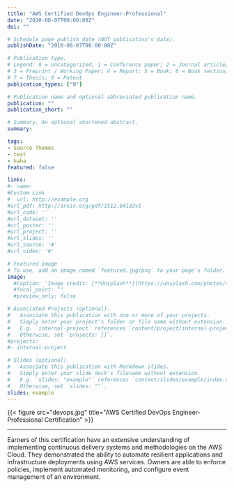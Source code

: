 ```yaml
---
title: "AWS Certified DevOps Engineer-Professional"
date: "2020-08-07T00:00:00Z"
doi: ""

# Schedule page publish date (NOT publication's date).
publishDate: "2018-08-07T00:00:00Z"

# Publication type.
# Legend: 0 = Uncategorized; 1 = Conference paper; 2 = Journal article;
# 3 = Preprint / Working Paper; 4 = Report; 5 = Book; 6 = Book section;
# 7 = Thesis; 8 = Patent
publication_types: ["0"]

# Publication name and optional abbreviated publication name.
publication: ""
publication_short: ""

# Summary. An optional shortened abstract.
summary: 

tags:
- Source Themes
- test
- haha
featured: false

links:
#- name:
#Custom Link
#  url: http://example.org
#url_pdf: http://arxiv.org/pdf/1512.04133v1
#url_code: ''
#url_dataset: ''
#url_poster: ''
#url_project: ''
#url_slides: ''
#url_source: '#'
#url_video: '#'

# Featured image
# To use, add an image named `featured.jpg/png` to your page's folder. 
image:
  #caption: 'Image credit: [**Unsplash**](https://unsplash.com/photos/s9CC2SKySJM)'
  #focal_point: ""
  #preview_only: false

# Associated Projects (optional).
#   Associate this publication with one or more of your projects.
#   Simply enter your project's folder or file name without extension.
#   E.g. `internal-project` references `content/project/internal-project/index.md`.
#   Otherwise, set `projects: []`.
#projects:
#- internal-project

# Slides (optional).
#   Associate this publication with Markdown slides.
#   Simply enter your slide deck's filename without extension.
#   E.g. `slides: "example"` references `content/slides/example/index.md`.
#   Otherwise, set `slides: ""`.
slides: example
---
```

{{< figure src="devops.jpg" title="AWS Certified DevOps Engineer-Professional Certification" >}}
_________________________________________________________
Earners of this certification have an extensive understanding of implementing continuous delivery systems and methodologies on the AWS Cloud. They demonstrated the ability to automate resilient applications and infrastructure deployments using AWS services. Owners are able to enforce policies, implement automated monitoring, and configure event management of an environment.

